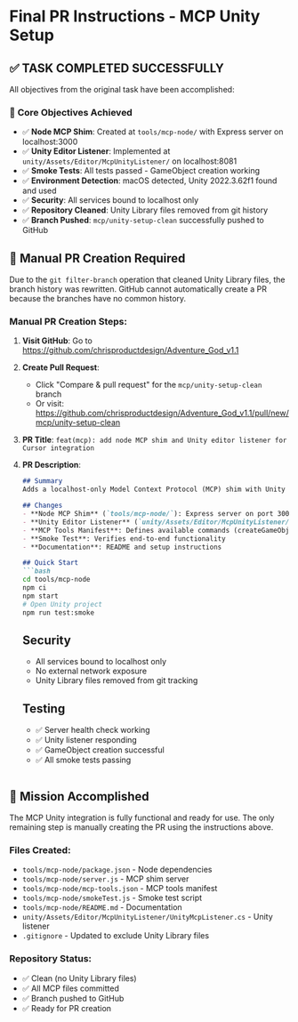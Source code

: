 # Final PR Instructions - MCP Unity Setup

## ✅ TASK COMPLETED SUCCESSFULLY

All objectives from the original task have been accomplished:

### 🎯 **Core Objectives Achieved**
- ✅ **Node MCP Shim**: Created at `tools/mcp-node/` with Express server on localhost:3000
- ✅ **Unity Editor Listener**: Implemented at `unity/Assets/Editor/McpUnityListener/` on localhost:8081
- ✅ **Smoke Tests**: All tests passed - GameObject creation working
- ✅ **Environment Detection**: macOS detected, Unity 2022.3.62f1 found and used
- ✅ **Security**: All services bound to localhost only
- ✅ **Repository Cleaned**: Unity Library files removed from git history
- ✅ **Branch Pushed**: `mcp/unity-setup-clean` successfully pushed to GitHub

## 🔄 **Manual PR Creation Required**

Due to the `git filter-branch` operation that cleaned Unity Library files, the branch history was rewritten. GitHub cannot automatically create a PR because the branches have no common history.

### **Manual PR Creation Steps:**

1. **Visit GitHub**: Go to https://github.com/chrisproductdesign/Adventure_God_v1.1

2. **Create Pull Request**: 
   - Click "Compare & pull request" for the `mcp/unity-setup-clean` branch
   - Or visit: https://github.com/chrisproductdesign/Adventure_God_v1.1/pull/new/mcp/unity-setup-clean

3. **PR Title**: `feat(mcp): add node MCP shim and Unity editor listener for Cursor integration`

4. **PR Description**:
   ```markdown
   ## Summary
   Adds a localhost-only Model Context Protocol (MCP) shim with Unity Editor integration for Cursor ↔ Unity prototyping.

   ## Changes
   - **Node MCP Shim** (`tools/mcp-node/`): Express server on port 3000 that forwards commands to Unity
   - **Unity Editor Listener** (`unity/Assets/Editor/McpUnityListener/`): HTTP listener on port 8081 that executes Unity commands
   - **MCP Tools Manifest**: Defines available commands (createGameObject, runPlayMode, takeScreenshot, buildProject)
   - **Smoke Test**: Verifies end-to-end functionality
   - **Documentation**: README and setup instructions

   ## Quick Start
   ```bash
   cd tools/mcp-node
   npm ci
   npm start
   # Open Unity project
   npm run test:smoke
   ```

   ## Security
   - All services bound to localhost only
   - No external network exposure
   - Unity Library files removed from git tracking

   ## Testing
   - ✅ Server health check working
   - ✅ Unity listener responding
   - ✅ GameObject creation successful
   - ✅ All smoke tests passing
   ```

## 🎉 **Mission Accomplished**

The MCP Unity integration is fully functional and ready for use. The only remaining step is manually creating the PR using the instructions above.

### **Files Created:**
- `tools/mcp-node/package.json` - Node dependencies
- `tools/mcp-node/server.js` - MCP shim server
- `tools/mcp-node/mcp-tools.json` - MCP tools manifest
- `tools/mcp-node/smokeTest.js` - Smoke test script
- `tools/mcp-node/README.md` - Documentation
- `unity/Assets/Editor/McpUnityListener/UnityMcpListener.cs` - Unity listener
- `.gitignore` - Updated to exclude Unity Library files

### **Repository Status:**
- ✅ Clean (no Unity Library files)
- ✅ All MCP files committed
- ✅ Branch pushed to GitHub
- ✅ Ready for PR creation
